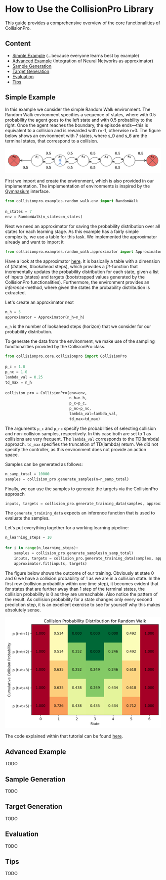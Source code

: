 # How to Use the CollisionPro Library

This guide provides a comprehensive overview of the core functionalities of CollisionPro.

## Content

- [Simple Example](#simple-example) (...because everyone learns best by example)
- [Advanced Example](#advanced-example) (Integration of Neural Networks as approximator)
- [Sample Generation](#sample-generation) 
- [Target Generation](#target-generation)
- [Evaluation](#evaluation)
- [Tips](#tips)

## Simple Example

In this example we consider the simple Random Walk environment.
The Random Walk environment specifies a sequence of states, where with 0.5 probability the agent goes to the left state and with 0.5 probability to the right.
Once the agent reaches the boundary, the episode ends—this is equivalent to a collision and is rewarded with r=-1, otherwise r=0.
The figure below shows an environment with 7 states, where s_0 and s_6 are the terminal states, that correspond to a collision.

![Random Walk environment with 7 states](./../assets/docs/random_walk.png "Random Walk Example")

First we import and create the environment, which is also provided in our implementation. 
The implementation of environments is inspired by the [Gymnasium](https://gymnasium.farama.org) interface.

```python
from collisionpro.examples.random_walk.env import RandomWalk

n_states = 7
env = RandomWalk(n_states=n_states)
```

Next we need an approximator for saving the probability distribution over all states for each learning stage. 
As this example has a fairly simple complexity, we use a table for this task. 
We implemented the approximator already and want to import it

```python
from collisionpro.examples.random_walk.approximator import Approximator
```

Have a look at the approximator [here](../collisionpro/examples/random_walk/approximator.py). It is basically a table with a dimension of (#states, #lookahead steps), which provides a *fit*-function that incrementally updates the probability distribution for each state, given a list of inputs (states) and targets (bootstrapped values generated by the CollisionPro functionalities). Furthermore, the environment provides an *inference*-method, where given the states the probability distribution is extracted.

Let's create an approximator next

```python
n_h = 5
approximator = Approximator(n_h=n_h)
```

`n_h` is the number of lookahead steps (horizon) that we consider for our probability distribution.

To generate the data from the environment, we make use of the sampling functionalities provided by the CollisionPro class.

```python
from collisionpro.core.collisionpro import CollisionPro

p_c = 1.0
p_nc = 1.0
lambda_val = 0.25
td_max = n_h

collision_pro = CollisionPro(env=env,
                             n_h=n_h,
                             p_c=p_c,
                             p_nc=p_nc,
                             lambda_val=lambda_val,
                             td_max=td_max)
```

The arguments `p_c` and `p_nc` specify the probabilities of selecting collision and non-collision samples, respectively.
In this case both are set to 1 as collisions are very frequent.
The `lambda_val` corresponds to the TD(lambda) approach.
`td_max` specifies the truncation of TD(lambda) return.
We did not specify the controller, as this environment does not provide an action space.


Samples can be generated as follows:

```python
n_samp_total = 10000
samples = collision_pro.generate_samples(n=n_samp_total)
```

Finally, we can use the samples to generate the targets via the CollisionPro approach

```python
inputs, targets = collision_pro.generate_training_data(samples, approximator.inference)
```

The `generate_training_data` expects an inference function that is used to evaluate the samples.

Let's put everything together for a working learning pipeline:


```python
n_learning_steps = 10

for i in range(n_learning_steps):
    samples = collision_pro.generate_samples(n_samp_total)
    inputs, targets = collision_pro.generate_training_data(samples, approximator.inference)
    approximator.fit(inputs, targets)
```

The figure below shows the outcome of our training. 
Obviously at state 0 and 6 we have a collision probability of 1 as we are in a collision state.
In the first row (collision probability within one time step), it becomes evident that for states that are further away than 1 step of the terminal states, the collision probability is 0 as they are unreachable.
Also notice the pattern of the result.
As collision probability for a state changes only every second prediction step, it is an excellent exercise to see for yourself why this makes absolutely sense.

![Cumulative Collision Probabilities for Each State of Random Walk](./../assets/docs/random_walk_collision_probability_distribution.png "Random Walk Example")


The code explained within that tutorial can be found [here](../collisionpro/examples/random_walk/main.py). 


## Advanced Example

TODO

## Sample Generation

TODO

## Target Generation

TODO

## Evaluation

TODO

## Tips

TODO